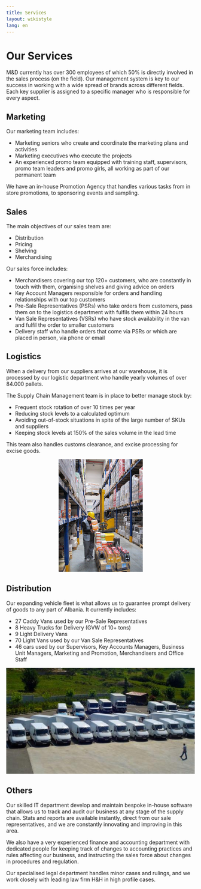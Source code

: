 ```yaml
---
title: Services
layout: wikistyle
lang: en
---
```


Our Services
============

M&amp;D currently has over 300 employees of which 50% is directly involved in the sales
process (on the field). Our management system is key to our success in
working with a wide spread of brands across different fields. Each key supplier is
assigned to a specific manager who is responsible for every aspect.


Marketing
---------
Our marketing team includes:

* Marketing seniors who create and coordinate the marketing plans and activities
* Marketing executives who execute the projects
* An experienced promo team equipped with training staff, supervisors, promo team leaders and promo girls, all working as part of our permanent team

We have an in-house Promotion Agency that handles various tasks from in store promotions, to sponsoring events and sampling.

Sales
-----
The main objectives of our sales team are:

* Distribution
* Pricing
* Shelving
* Merchandising
	

Our sales force includes:

* Merchandisers covering our top 120+ customers, who are constantly in touch with them, organising shelves and giving advice on orders
* Key Account Managers responsible for orders and handling relationships with our top customers
* Pre-Sale Representatives (PSRs) who take orders from customers, pass them on to the logistics department with fulfils them within 24 hours 
* Van Sale Representatives (VSRs) who have stock availability in the van and fulfil the order to smaller customers
* Delivery staff who handle orders that come via PSRs or which are placed in person, via phone or email

Logistics
---------
When a delivery from our suppliers arrives at our warehouse, it is processed by our logistic
department who handle yearly volumes of over 84.000 pallets.

The Supply Chain Management team is in place to better manage stock by:

* Frequent stock rotation of over 10 times per year
* Reducing stock levels to a calculated optimum
* Avoiding out-of-stock situations in spite of the large number of SKUs and suppliers
* Keeping stock levels at 150% of the sales volume in the lead time

This team also handles customs clearance, and excise processing for excise goods.

<div style="text-align: center;"><img class="border" src="images/MD-warehouse.png" alt="M&amp;D Warehouse" height="300px" /></div>

Distribution
------------
Our expanding vehicle fleet is what allows us to guarantee prompt delivery of goods to any part of Albania. It currently includes:

* 27 Caddy Vans used by our Pre-Sale Representatives
* 8 Heavy Trucks for Delivery (GVW of 10+ tons)
* 9 Light Delivery Vans
* 70 Light Vans used by our Van Sale Representatives
* 46 cars used by our Supervisors, Key Accounts Managers, Business Unit Managers, Marketing and Promotion, Merchandisers and Office Staff

<div style="text-align: center;"><img class="border" src="images/vans.jpg" alt="Fleet"/></div>

Others
------
Our skilled IT department develop and maintain bespoke in-house software
that allows us to track and audit our business at any stage of the
supply chain. Stats and reports are available instantly, direct from our
sale representatives, and we are constantly innovating and improving in
this area. 

We also have a very experienced finance and accounting department with
dedicated people for keeping track of changes to accounting practices
and rules affecting our business, and instructing the sales force about
changes in procedures and regulation. 

Our specialised legal department handles minor cases and rulings, and we
work closely with leading law firm H&amp;H in high profile cases.

